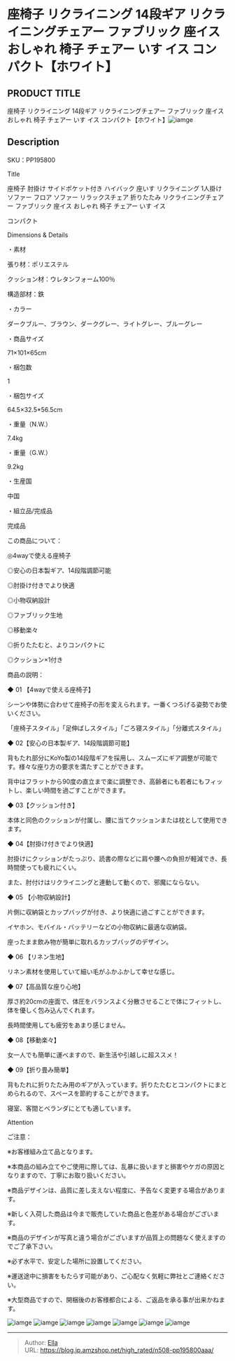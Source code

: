 # 座椅子 リクライニング 14段ギア リクライニングチェアー ファブリック 座イス おしゃれ 椅子 チェアー いす イス コンパクト【ホワイト】


## PRODUCT TITLE 

座椅子 リクライニング 14段ギア リクライニングチェアー ファブリック 座イス おしゃれ 椅子 チェアー いす イス コンパクト【ホワイト】![iamge](https://b2bfiles1.gigab2b.cn/image/wkseller/304/PP195800AAA/20200903_d96201491b1bb6a4de87787aadd0e9ba.JPG)

## Description

SKU：PP195800

Title

座椅子 肘掛け サイドポケット付き ハイバック 座いす リクライニング 1人掛けソファー フロア ソファー リラックスチェア 折りたたみ リクライニングチェアー ファブリック 座イス おしゃれ 椅子 チェアー いす イス 

コンパクト

Dimensions &amp; Details



・素材

張り材：ポリエステル

クッション材：ウレタンフォーム100％

構造部材：鉄

・カラー

ダークブルー、ブラウン、ダークグレー、ライトグレー、ブルーグレー

・商品サイズ

71×101×65cm

・梱包数

1

・梱包サイズ

64.5×32.5*56.5cm

・重量（N.W.）

7.4kg

・重量（G.W.）

9.2kg

・生産国

中国

・組立品/完成品

完成品



この商品について：

◎4wayで使える座椅子

◎安心の日本製ギア、14段階調節可能　

◎肘掛け付きでより快適

◎小物収納設計

◎ファブリック生地

◎移動楽々

◎折りたたむと、よりコンパクトに

◎クッション×1付き 


商品の説明：

◆ 01 【4wayで使える座椅子】

シーンや体勢に合わせて座椅子の形を変えられます。一番くつろげる姿勢でお使いください。

「座椅子スタイル」「足伸ばしスタイル」「ごろ寝スタイル」「分離式スタイル」

◆ 02【安心の日本製ギア、14段階調節可能】

背もたれ部分にKoYo製の14段階ギアを採用し、スムーズにギア調整が可能です。様々な座り方の要求を満たすことができます。

背中はフラットから90度の直立まで楽に調整でき、高齢者にも若者にもフィットし、楽しい時間を過ごすことができます。

◆ 03【クッション付き】

本体と同色のクッションが付属し、腰に当てクッションまたは枕として使用できます。

◆ 04【肘掛け付きでより快適】

肘掛けにクッションがたっぷり、読書の際などに肩や腰への負担が軽減でき、長時間使っても疲れにくい。

また、肘付けはリクライニングと連動して動くので、邪魔にならない。

◆ 05 【小物収納設計】

片側に収納袋とカップバッグが付き、より快適に過ごすことができます。

イヤホン、モバイル・バッテリーなどの小物収納に最適な収納袋。

座ったまま飲み物が簡単に取れるカップバッグのデザイン。

◆ 06 【リネン生地】

リネン素材を使用していて細い毛がふかふかして幸せな感じ。

◆ 07【高品質な座り心地】

厚さ約20cmの座面で、体圧をバランスよく分散させることで体にフィットし、体を優しく包み込んでくれます。

長時間使用しても疲労をあまり感じません。

◆ 08【移動楽々】

女一人でも簡単に運べますので、新生活や引越しに超ススメ！

◆ 09【折り畳み簡単】

背もたれに折りたたみ用のギアが入っています。折りたたむとコンパクトにまとめられるので、スペースを節約することができます。

寝室、客間とベランダにとても適しています。





Attention

ご注意：

※お客様組み立て品となります。

※本商品の組み立てやご使用に際しては、乱暴に扱いますと損害やケガの原因となりますので、丁寧にお取り扱いください。

※商品デザインは、品質に差し支えない程度に、予告なく変更する場合があります。

※新しく入荷した商品は今まで販売していた商品と色差がある場合がございます。

※商品のデザインが写真と違う場合がございますが品質上の問題なく使えますのでご了承下さい。

※必ず水平で、安定した場所に設置してください。

※運送途中に損害をもたらす可能があり、ご心配なく気軽に弊社とご連絡ください。

※大型商品ですので、開梱後のお客様都合による、ご返品を承る事が出来かねます。









![iamge](https://b2bfiles1.gigab2b.cn/image/wkseller/304/20220727_d5e049e11fe5664785f3d13002595efb.jpg)
![iamge](https://b2bfiles1.gigab2b.cn/image/wkseller/304/PP195800AAA/20200903_b5adde43eb9163d5a8057872feba344c.JPG)
![iamge](https://b2bfiles1.gigab2b.cn/image/wkseller/304/PP195800AAA/20200903_541d46db270a40261111855b3eb1c100.JPG)
![iamge](https://b2bfiles1.gigab2b.cn/image/wkseller/304/PP195800AAA/20200903_c82aa69cdad5548044bd793409c8c753.JPG)
![iamge](https://b2bfiles1.gigab2b.cn/image/wkseller/304/PP195800AAA/20200903_e1da17e09861f82a294b3902cb7142e0.JPG)
![iamge](https://b2bfiles1.gigab2b.cn/image/wkseller/304/PP195800AAA/20200903_ec878710413741de4ef8c6e852722883.JPG)
![iamge](https://b2bfiles1.gigab2b.cn/image/wkseller/304/PP195800AAA/20200903_6599768c9c4a42c188b62bb63ff0183b.JPG)


---

> Author: [Ella](https://blog.jp.amzshop.net/)  
> URL: https://blog.jp.amzshop.net/high_rated/n508-pp195800aaa/  


